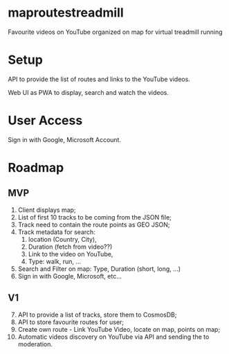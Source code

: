 # maproutestreadmill
Favourite videos on YouTube organized on map for virtual treadmill running

# Setup

API to provide the list of routes and links to the YouTube videos.

Web UI as PWA to display, search and watch the videos.

# User Access

Sign in with Google, Microsoft Account.

# Roadmap

## MVP
1. Client displays map;
2. List of first 10 tracks to be coming from the JSON file;
3. Track need to contain the route points as GEO JSON;
4. Track metadata for search: 
   1. location (Country, City), 
   2. Duration (fetch from video??) 
   3. Link to the video on YouTube, 
   4. Type: walk, run, ...
5. Search and Filter on map: Type, Duration (short, long, ...)
6. Sign in with Google, Microsoft, etc...

## V1
7. API to provide a list of tracks, store them to CosmosDB;
8. API to store favourite routes for user;
9. Create own route - Link YouTube Video, locate on map, points on map;
10. Automatic videos discovery on YouTube via API and sending the to moderation.